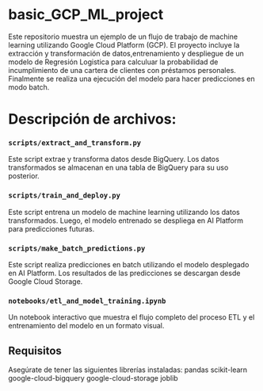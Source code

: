 # basic_GCP_ML_project
Este repositorio muestra un ejemplo de un flujo de trabajo de machine learning utilizando Google Cloud Platform (GCP).  El proyecto incluye la extracción y transformación de datos,entrenamiento y despliegue de un modelo de Regresión Logistica para calculuar la probabilidad de incumplimiento de una cartera de clientes con préstamos personales. 
Finalmente se realiza una ejecución del modelo para hacer predicciones en modo batch.

# Descripción de archivos:

### `scripts/extract_and_transform.py`

Este script extrae y transforma datos desde BigQuery. Los datos transformados se almacenan en una tabla de BigQuery para su uso posterior.

### `scripts/train_and_deploy.py`

Este script entrena un modelo de machine learning utilizando los datos transformados. Luego, el modelo entrenado se despliega en AI Platform para predicciones futuras.

### `scripts/make_batch_predictions.py`

Este script realiza predicciones en batch utilizando el modelo desplegado en AI Platform. Los resultados de las predicciones se descargan desde Google Cloud Storage.

### `notebooks/etl_and_model_training.ipynb`

Un notebook interactivo que muestra el flujo completo del proceso ETL y el entrenamiento del modelo en un formato visual.

## Requisitos

Asegúrate de tener las siguientes librerías instaladas:
pandas
scikit-learn
google-cloud-bigquery
google-cloud-storage
joblib

